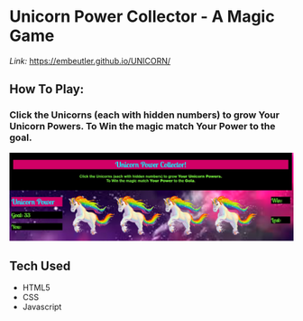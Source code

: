 # Unicorn Power Collector - A Magic Game
*Link:* https://embeutler.github.io/UNICORN/
## How To Play: 
###   Click the Unicorns (each with hidden numbers) to grow Your Unicorn Powers. To Win the magic match Your Power to the goal.
![picture](/assets/images/screenUP.jpg) 
## Tech Used
 - HTML5
 - CSS
 - Javascript

